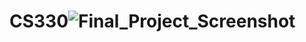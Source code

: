 # CS330![Final_Project_Screenshot](https://github.com/user-attachments/assets/93e8d427-9b72-4f7e-89f1-860811ae8a00)
